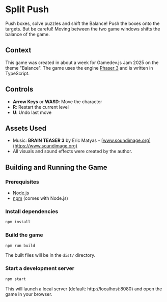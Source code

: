 # Split Push

Push boxes, solve puzzles and shift the Balance! Push the boxes onto the targets. But be careful! Moving between the two game windows shifts the balance of the game.

## Context
This game was created in about a week for Gamedev.js Jam 2025 on the theme "Balance". The game uses the engine [Phaser 3](https://phaser.io/) and is written in TypeScript.

## Controls
- **Arrow Keys** or **WASD**: Move the character
- **R**: Restart the current level
- **U**: Undo last move

## Assets Used
- Music: **BRAIN TEASER 3** by Eric Matyas - [www.soundimage.org](https://www.soundimage.org)
- All visuals and sound effects were created by the author.

## Building and Running the Game

### Prerequisites
- [Node.js](https://nodejs.org/)
- [npm](https://www.npmjs.com/) (comes with Node.js)

### Install dependencies
```bash
npm install
```

### Build the game
```bash
npm run build
```
The built files will be in the `dist/` directory.

### Start a development server
```bash
npm start
```
This will launch a local server (default: http://localhost:8080) and open the game in your browser.
